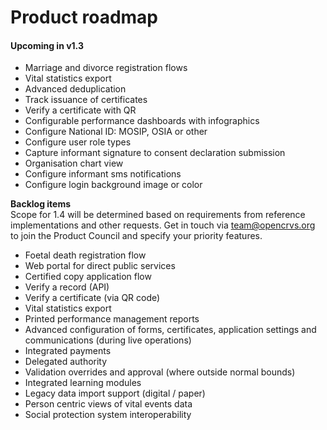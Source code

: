 # Product roadmap

#### Upcoming in v1.3

* Marriage and divorce registration flows
* Vital statistics export
* Advanced deduplication
* Track issuance of certificates
* Verify a certificate with QR
* Configurable performance dashboards with infographics
* Configure National ID: MOSIP, OSIA or other
* Configure user role types
* Capture informant signature to consent declaration submission
* Organisation chart view
* Configure informant sms notifications
* Configure login background image or color



**Backlog items**\
Scope for 1.4 will be determined based on requirements from reference implementations and other requests. Get in touch via team@opencrvs.org to join the Product Council and specify your priority features.

* Foetal death registration flow
* Web portal for direct public services
* Certified copy application flow
* Verify a record (API)
* Verify a certificate (via QR code)
* Vital statistics export
* Printed performance management reports
* Advanced configuration of forms, certificates, application settings and communications (during live operations)
* Integrated payments
* Delegated authority
* Validation overrides and approval (where outside normal bounds)
* Integrated learning modules
* Legacy data import support (digital / paper)
* Person centric views of vital events data
* Social protection system interoperability
